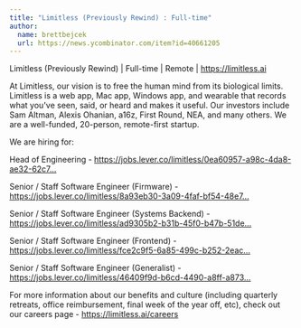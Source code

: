 ```yaml
---
title: "Limitless (Previously Rewind) : Full-time"
author:
  name: brettbejcek
  url: https://news.ycombinator.com/item?id=40661205
---
```

Limitless (Previously Rewind) | Full-time | Remote | <a href="https:&#x2F;&#x2F;limitless.ai" rel="nofollow">https:&#x2F;&#x2F;limitless.ai</a>

At Limitless, our vision is to free the human mind from its biological limits. Limitless is a web app, Mac app, Windows app, and wearable that records what you&#x27;ve seen, said, or heard and makes it useful. Our investors include Sam Altman, Alexis Ohanian, a16z, First Round, NEA, and many others. We are a well-funded, 20-person, remote-first startup.

We are hiring for:

Head of Engineering - <a href="https:&#x2F;&#x2F;jobs.lever.co&#x2F;limitless&#x2F;0ea60957-a98c-4da8-ae32-62c77bc117d8" rel="nofollow">https:&#x2F;&#x2F;jobs.lever.co&#x2F;limitless&#x2F;0ea60957-a98c-4da8-ae32-62c7...</a>

Senior &#x2F; Staff Software Engineer (Firmware) - <a href="https:&#x2F;&#x2F;jobs.lever.co&#x2F;limitless&#x2F;8a93eb30-3a09-4faf-bf54-48e7a6cee14c" rel="nofollow">https:&#x2F;&#x2F;jobs.lever.co&#x2F;limitless&#x2F;8a93eb30-3a09-4faf-bf54-48e7...</a>

Senior &#x2F; Staff Software Engineer (Systems Backend) - <a href="https:&#x2F;&#x2F;jobs.lever.co&#x2F;limitless&#x2F;ad9305b2-b31b-45f0-b47b-51de5b6e4d6e" rel="nofollow">https:&#x2F;&#x2F;jobs.lever.co&#x2F;limitless&#x2F;ad9305b2-b31b-45f0-b47b-51de...</a>

Senior &#x2F; Staff Software Engineer (Frontend) - <a href="https:&#x2F;&#x2F;jobs.lever.co&#x2F;limitless&#x2F;fce2c9f5-6a85-499c-b252-2eace8b57e46" rel="nofollow">https:&#x2F;&#x2F;jobs.lever.co&#x2F;limitless&#x2F;fce2c9f5-6a85-499c-b252-2eac...</a>

Senior &#x2F; Staff Software Engineer (Generalist) - <a href="https:&#x2F;&#x2F;jobs.lever.co&#x2F;limitless&#x2F;46409f9d-b6cd-4490-a8ff-a873b142ee01" rel="nofollow">https:&#x2F;&#x2F;jobs.lever.co&#x2F;limitless&#x2F;46409f9d-b6cd-4490-a8ff-a873...</a>

For more information about our benefits and culture (including quarterly retreats, office reimbursement, final week of the year off, etc), check out our careers page - <a href="https:&#x2F;&#x2F;limitless.ai&#x2F;careers" rel="nofollow">https:&#x2F;&#x2F;limitless.ai&#x2F;careers</a>
